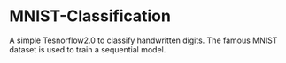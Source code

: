 # MNIST-Classification
A simple Tesnorflow2.0 to classify handwritten digits.
The famous MNIST dataset is used to train a sequential model.
